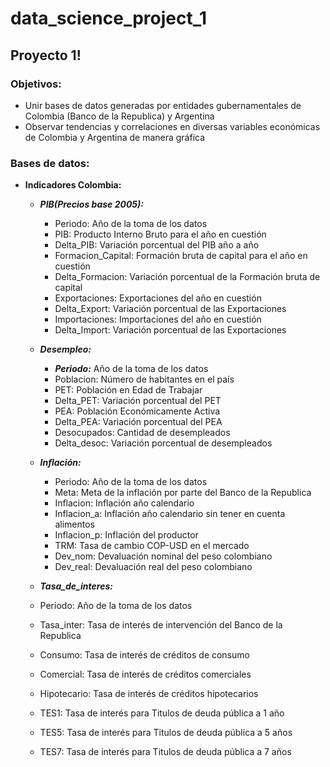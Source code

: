 # data_science_project_1

## Proyecto 1!

### Objetivos:

* Unir bases de datos generadas por entidades gubernamentales de Colombia (Banco de la Republica) y Argentina
* Observar tendencias y correlaciones en diversas variables económicas de Colombia y Argentina de manera gráfica

### Bases de datos:

* **Indicadores Colombia:**
  * ***PIB(Precios base 2005):***
    * Periodo: Año de la toma de los datos
    * PIB: Producto Interno Bruto para el año en cuestión
    * Delta_PIB: Variación porcentual del PIB año a año
    * Formacion_Capital: Formación bruta de capital para el año en cuestión
    * Delta_Formacion: Variación porcentual de la Formación bruta de capital
    * Exportaciones: Exportaciones del año en cuestión
    * Delta_Export: Variación porcentual de las Exportaciones
    * Importaciones: Importaciones del año en cuestión
    * Delta_Import: Variación porcentual de las Exportaciones

  * ***Desempleo:***
    * ***Periodo:*** Año de la toma de los datos
    * Poblacion: Número de habitantes en el país
    * PET: Población en Edad de Trabajar
    * Delta_PET: Variación porcentual del PET
    * PEA: Población Económicamente Activa
    * Delta_PEA: Variación porcentual del PEA
    * Desocupados: Cantidad de desempleados
    * Delta_desoc: Variación porcentual de desempleados

  * ***Inflación:*** 
    * Periodo: Año de la toma de los datos
    * Meta: Meta de la inflación por parte del Banco de la Republica
    * Inflacion: Inflación año calendario
    * Inflacion_a: Inflación año calendario sin tener en cuenta alimentos
    * Inflacion_p: Inflación del productor
    * TRM: Tasa de cambio COP-USD en el mercado
    * Dev_nom: Devaluación nominal del peso colombiano
    * Dev_real: Devaluación real del peso colombiano
  
  * ***Tasa_de_interes:***
  * Periodo: Año de la toma de los datos
  * Tasa_inter: Tasa de interés de intervención del Banco de la Republica
  * Consumo: Tasa de interés de créditos de consumo
  * Comercial: Tasa de interés de créditos comerciales
  * Hipotecario: Tasa de interés de créditos hipotecarios
  * TES1: Tasa de interés para Titulos de deuda pública a 1 año
  * TES5: Tasa de interés para Titulos de deuda pública a 5 años
  * TES7: Tasa de interés para Titulos de deuda pública a 7 años